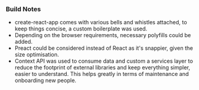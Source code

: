### Build Notes
- create-react-app comes with various bells and whistles attached, to keep
things concise, a custom boilerplate was used.
- Depending on the browser requirements, necessary polyfills could be added.
- Preact could be considered instead of React as it's snappier, given the size
optimisation.
- Context API was used to consume data and custom a services layer to reduce the
footprint of external libraries and keep everything simpler, easier to
understand. This helps greatly in terms of maintenance and onboarding new
people.
